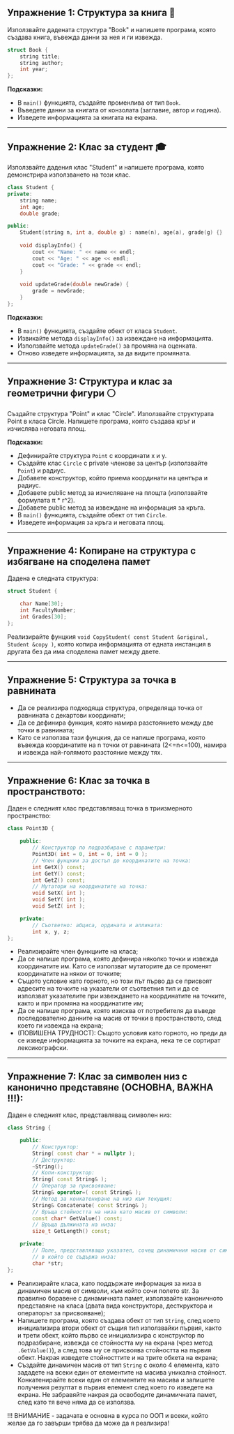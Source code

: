## Упражнение 1: Структура за книга 📖

Използвайте дадената структура "Book" и напишете програма, която създава книга, въвежда данни за нея и ги извежда.

```cpp
struct Book {
    string title;
    string author;
    int year;
};
```

**Подсказки:**

- В `main()` функцията, създайте променлива от тип `Book`.
- Въведете данни за книгата от конзолата (заглавие, автор и година).
- Изведете информацията за книгата на екрана.

---

## Упражнение 2: Клас за студент 🎓

Използвайте дадения клас "Student" и напишете програма, която демонстрира използването на този клас.

```cpp
class Student {
private:
    string name;
    int age;
    double grade;

public:
    Student(string n, int a, double g) : name(n), age(a), grade(g) {}
    
    void displayInfo() {
        cout << "Name: " << name << endl;
        cout << "Age: " << age << endl;
        cout << "Grade: " << grade << endl;
    }
    
    void updateGrade(double newGrade) {
        grade = newGrade;
    }
};
```

**Подсказки:**

- В `main()` функцията, създайте обект от класа `Student`.
- Извикайте метода `displayInfo()` за извеждане на информацията.
- Използвайте метода `updateGrade()` за промяна на оценката.
- Отново изведете информацията, за да видите промяната.

---

## Упражнение 3: Структура и клас за геометрични фигури ⚪

Създайте структура "Point" и клас "Circle". Използвайте структурата Point в класа Circle. Напишете програма, която създава кръг и изчислява неговата площ.

**Подсказки:**

- Дефинирайте структура `Point` с координати x и y.
- Създайте клас `Circle` с private членове за център (използвайте `Point`) и радиус.
- Добавете конструктор, който приема координати на центъра и радиус.
- Добавете public метод за изчисляване на площта (използвайте формулата π * r^2).
- Добавете public метод за извеждане на информация за кръга.
- В `main()` функцията, създайте обект от тип `Circle`.
- Изведете информация за кръга и неговата площ.

---

## Упражнение 4: Копиране на структура с избягване на споделена памет
Дадена е следната структура:

```cpp
struct Student {

    char Name[30];
    int FacultyNumber;
    int Grades[30];
};
```
Реализирайте фунцкия `void CopyStudent( const Student &original, Student &copy )`, която копира информацията от едната инстанция в другата без да има споделена памет между двете.

---

## Упражнение 5: Структура за точка в равнината
* Да се реализира подходяща структура, определяща точка от равнината с декартови координати;
* Да се дефинира функция, която намира разстоянието между две точки в равнината;
* Като се използва тази фунцкия, да се напише програма, която въвежда координатите на n точки от равнината (2<=n<=100), намира и извежда най-голямото разстояние между тях.

---

## Упражнение 6: Клас за точка в пространството:
Даден е следният клас представляващ точка в триизмерното пространство:
```cpp
class Point3D {

    public:
        // Конструктор по подразбиране с параметри:
        Point3D( int = 0, int = 0, int = 0 );
        // Член фунцкии за достъп до координатите на точка:
        int GetX() const;
        int GetY() const;
        int GetZ() const;
        // Мутатори на координатите на точка:
        void SetX( int );
        void SetY( int );
        void SetZ( int );

    private:
        // Съответно: абциса, ордината и апликата:
        int x, y, z;
};
```

* Реализирайте член функциите на класа;
* Да се напише програма, която дефинира няколко точки и извежда координатите им. Като се използват мутаторите да се променят координатите на някои от точките;
* Същото условие като горното, но този път първо да се присвоят адресите на точките на указатели от съответния тип и да се използват указателите при извеждането на координатите на точките, както и при промяна на координатите им;
* Да се напише програма, която изисква от потребителя да въведе последователно данните на масив от точки в пространството, след което ги извежда на екрана;
* (ПОВИШЕНА ТРУДНОСТ): Същото условия като горното, но преди да се изведе информацията за точките на екрана, нека те се сортират лексикографски.

---

## Упражнение 7: Клас за символен низ с канонично представяне (ОСНОВНА, ВАЖНА !!!):
Даден е следният клас, представляващ символен низ:
```cpp
class String {

    public:
        // Конструктор:
        String( const char * = nullptr );
        // Деструктор:
        ~String();
        // Копи-конструктор:
        String( const String& );
        // Оператор за присвояване:
        String& operator=( const String& );
        // Метод за конкатениране на низ към текущия:
        String& Concatenate( const String& );
        // Връща стойността на низа като масив от символи:
        const char* GetValue() const;
        // Връща дължината на низа:
        size_t GetLength() const;

    private:
        // Поле, представляващо указател, сочещ динамичния масив от символи,
        // в който се съдържа низа:
        char *str;
};
```

* Реализирайте класа, като поддържате информация за низа в динамичен масив от символи, към който сочи полето str. За правилно боравене с динамичната памет, използвайте каноничното представяне на класа (двата вида конструктора, десткруктора и операторът за присвояване);
* Напишете програма, която създава обект от тип `String`, след което инициализира втори обект от същия тип използвайки първия, както и трети обект, който първо се инициализира с конструктор по подразбиране, извежда се стойността му на екрана (чрез метод `.GetValue()`), а след това му се присвоява стойността на първия обект. Накрая изведете стойносттите и на трите обкета на екрана;
* Създайте динамичен масив от тип `String` с около 4 елемента, като зададете на всеки един от елементите на масива уникална стойност. Конкатенирайте всеки един от елементите на масива и запишете получения резултат в първия елемент след което го изведете на екрана. Не забравяйте накрая да освободите динамичната памет, след като тя вече няма да се използва.

!!! ВНИМАНИЕ - задачата е основна в курса по ООП и всеки, който желае да го завърши трябва да може да я реализира!
